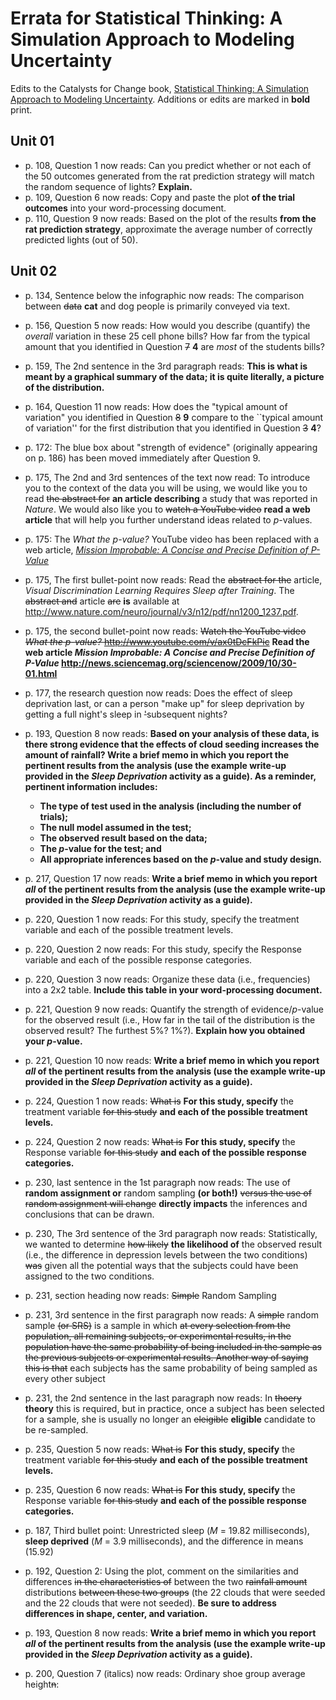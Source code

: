 Errata for Statistical Thinking: A Simulation Approach to Modeling Uncertainty
====================

Edits to the Catalysts for Change book, [Statistical Thinking: A Simulation Approach to Modeling Uncertainty](http://www.amazon.com/Statistical-Thinking-Simulation-Approach-Uncertainty/dp/0615691307/ref=sr_1_1?ie=UTF8&qid=1358431073&sr=8-1&keywords=Statistical+Thinking%3A+A+Simulation+Approach+to+Modeling+Uncertainty). 
Additions or edits are marked in __bold__ print.

Unit 01
-------

* p. 108, Question 1 now reads: Can you predict whether or not each of the 50 outcomes generated from the rat prediction
    strategy will match the random sequence of lights? __Explain.__
* p. 109,	Question 6 now reads: Copy and paste the plot __of the trial outcomes__ into your word-processing document.
* p. 110,	Question 9 now reads: Based on the plot of the results __from the rat prediction strategy__, 
    approximate the average number of correctly predicted lights (out of 50).

Unit 02
-------

* p. 134,	Sentence below the infographic now reads: The comparison between ~~data~~ __cat__ and dog people is primarily 
    conveyed via text.
* p. 156,	Question 5 now reads: How would you describe (quantify) the *overall* variation in these 25 
    cell phone bills? How far from the typical amount that you identified in Question ~~7~~ __4__ are *most* 
    of the students bills?
* p. 159, The 2nd sentence in the 3rd paragraph reads: __This is what is meant by a graphical summary of 
    the data; it is quite literally, a picture of the distribution.__
* p. 164, Question 11 now reads: How does the "typical amount of variation" you identified in 
    Question ~~8~~ __9__ compare to the ``typical amount of variation'' for the first distribution that you 
    identified in Question ~~3~~ __4__?
* p. 172: The blue box about "strength of evidence" (originally appearing on p. 186) 
    has been moved immediately after Question 9.
* p. 175, The 2nd and 3rd sentences of the text now read: To introduce you to the context of the data you will 
    be using, we would like you to read ~~the abstract for~~ __an article describing__ a study that was reported in 
    *Nature*. We would also like you to ~~watch a YouTube video~~ __read a web article__ that will help you further 
    understand ideas related to *p*-values.
* p. 175: The *What the p-value?* YouTube video has been replaced with a web article, [*Mission 
    Improbable: A Concise and Precise Definition of P-Value*](http://news.sciencemag.org/sciencenow/2009/10/30-01.html)
* p. 175, The first bullet-point now reads: Read the ~~abstract for the~~ article, *Visual Discrimination Learning Requires Sleep 
    after Training*. The ~~abstract and~~ article ~~are~~ __is__ available at http://www.nature.com/neuro/journal/v3/n12/pdf/nn1200_1237.pdf.
* p. 175, the second bullet-point now reads: ~~Watch the YouTube video *What the p-value?* 
    http://www.youtube.com/v/ax0tDcFkPic~~ __Read the web article *Mission Improbable: A Concise and Precise 
    Definition of P-Value* http://news.sciencemag.org/sciencenow/2009/10/30-01.html__
* p. 177, the research question now reads: Does the effect of sleep deprivation last, or can a person "make up" 
    for sleep deprivation by getting a full night's sleep in ~~'~~subsequent nights?
* p. 193, Question 8 now reads: __Based on your analysis of these data, is there strong evidence that the effects of cloud seeding increases the amount of rainfall? Write a brief memo in which you report the pertinent results from the analysis (use the example write-up provided in the *Sleep Deprivation* activity as a guide). As a reminder, pertinent information includes:__
    * __The type of test used in the analysis (including the number of trials);__
    * __The null model assumed in the test;__
    * __The observed result based on the data;__
    * __The *p*-value for the test; and__ 
    * __All appropriate inferences based on the *p*-value and study design.__

* p. 217, Question 17 now reads: __Write a brief memo in which you report *all* of the pertinent results from the analysis (use the example write-up provided in the *Sleep Deprivation* activity as a guide).__
* p. 220, Question 1 now reads: For this study, specify the treatment variable and each of the 
    possible treatment levels.
* p. 220, Question 2 now reads:  For this study, specify the Response variable and each of the 
    possible response categories.
* p. 220, Question 3 now reads:  Organize these data (i.e., frequencies) into a 2x2 table. 
    __Include this table in your word-processing document.__
* p. 221, Question 9 now reads: Quantify the strength of evidence/*p*-value for the observed result 
    (i.e., How far in the tail of the distribution is the observed result? The furthest 5%? 1%?). 
    __Explain how you obtained your *p*-value.__
* p. 221, Question 10 now reads: __Write a brief memo in which you report *all* of the pertinent results from the analysis (use the example write-up provided in the *Sleep Deprivation* activity as a guide).__

* p. 224, Question 1 now reads: ~~What is~~ __For this study, specify__ the treatment variable ~~for this study~~ __and each of the  possible treatment levels.__
* p. 224, Question 2 now reads:  ~~What is~~ __For this study, specify__ the Response variable ~~for this study~~ __and each of the possible response categories.__
* p. 230, last sentence in the 1st paragraph now reads: The use of __random assignment or__ random sampling __(or both!)__ ~~versus the use of random assignment will change~~ __directly impacts__ the inferences and conclusions that can be drawn.
* p. 230, The 3rd sentence of the 3rd paragraph now reads: Statistically, we wanted to determine ~~how likely~~ __the likelihood of__ the observed result (i.e., the difference in depression levels between the two conditions) ~~was~~ given all the potential ways that the subjects could have been assigned to the two conditions. 

* p. 231, section heading now reads: ~~Simple~~ Random Sampling

* p. 231, 3rd sentence in the first paragraph now reads: A ~~simple~~ random sample ~~(or SRS)~~ is a sample in which ~~at every selection from the population, all remaining subjects, or experimental results, in the population have the same probability of being included in the sample as the previous subjects or experimental results. Another way of saying this is that~~ each subject~~s~~ has the same probability of being sampled as every other subject
* p. 231, the 2nd sentence in the last paragraph now reads: In ~~thoery~~ __theory__ this is required, but in practice, once a subject has been selected for a sample, she is usually no longer an ~~eleigible~~ __eligible__ candidate to be re-sampled.

* p. 235, Question 5 now reads: ~~What is~~ __For this study, specify__ the treatment variable ~~for this study~~ __and each of the  possible treatment levels.__
* p. 235, Question 6 now reads:  ~~What is~~ __For this study, specify__ the Response variable ~~for this study~~ __and each of the possible response categories.__
* p. 187, Third bullet point: Unrestricted sleep (*M* = 19.82 milliseconds), __sleep deprived__ (*M* = 3.9 milliseconds), and the difference in means (15.92)
* p. 192, Question 2: Using the plot, comment on the similarities and differences ~~in the characteristics of~~ between the two ~~rainfall amount~~ distributions ~~between these two groups~~ (the 22 clouds that were seeded and the 22 clouds that were not seeded). __Be sure to address differences in shape, center, and variation.__

* p. 193, Question 8 now reads: __Write a brief memo in which you report *all* of the pertinent results from the analysis (use the example write-up provided in the *Sleep Deprivation* activity as a guide).__

* p. 200, Question 7 (italics) now reads: Ordinary shoe group average height~~n~~:



<!--

* p. 178	Make students enter data in-class. Make students graph the observed data in-class


* p. 214	Third and fourth bullets in the box on the margin: Right now, it's not clear that they are right-clicking on the "Dolphin Therapy - YES" percent and "Control -YES" percent.  It should be clear that they're clicking on the % in each group who improved, because this is the way we were having them calculate the observed results in pages 210-211.

* p. 221  Question 10 should be re-worded to say: “Answer the research question. Explain your reasoning based on your simulation results. Your answer should include the p-value and should be stated in the context of whether or not yawning is contagious.”




* p. 242, first full pararagraph: "In 1988, results released to the public from the National Household Survey on Drug Abuse created the false perception that crack cocaine smoking was more common among blacks and Hispanics than among white Americans." Isn't this statement technically true, and thus not a "false perception"?  The false perception is that there is a link between ethnicity and crack cocaine smoking, which is different than the correct statement that it is more common among blacks and Hispanics.
* p. 244	Rephrase the research question so that it does not apply cause-and-effect:  "In the 1991 downsizing of the Westvaco corporation, were older employees significantly more likely to get laid off than younger employees?"
* p. 249, equation before #3:	 Equation has extra “* 100” in it, which should be removed to make the equation accurate.  ((58/137) * 100 = 42.3, not 0.423)
* p. 263 part (c) and p. 265 table:  Change “attribute to “variable”
* p. 270, Question 10:  change fist sentence to: “Just as with…this study made use of randomness in the design of the study.
* p. 271, 5th line: Change “contreversial” to “controversial”

Unit 03
-------

* p. 288, #7: Replace “passage below” with “Gettysburg address” because the address appears on the previous page
* p. 296	delete bullet: “Change the sample size from 10 to 25”. They already did this on p. 294.
* p. 308, Question 17	“Describe the population of students to which these sample
estimates (mean and standard deviation) apply?” should end with a period, not question mark.
* p. 315 question 6	Change “hand span lengths” to “percentages” and “Question 2” to “Question 3” (or just skip 6 entirely)
* p. 315, last paragraph, last sentence: 	“In another study the researchers might have found that 77 of the 124 couples, or 62%, of the couples leaned to the right when kissing.” Comma after 62% should be after “of the couples”, i.e. “...  124 couples, or 62% of the couples, leaned to the right …”
* p. 316, 3rd paragraph, first sentence	Comma should be removed; the sentence should be: “What you have is the observed data.”
* p. 319, 2nd-to-last paragraph, second sentence	Remove comma in phrase “sample statistic, and a margin of error”
* p. 327, 2nd sentence	Add comma after “on average”: “... tutoring program have, on average raised their school performance ...” should be “... tutoring program have, on average, raised their school performance ...”
* p. 330 instructions in margin	4th bullet: Delete extraneous ‘in’: “Copy and paste in the 19 memory scores for the JFKC group into the other mixer” should be “Copy and paste the 19 memory scores for the JFKC group into the other mixer”
5th bullet should say mean_JFKC_score instead of mean_JFK_score
last bullet: “the” is misplaced near end of sentence: “compute the difference between mean_JFK_score and the mean_JFKC_score attributes” should be “compute the difference between the mean_JFK_score and mean_JFKC_score attributes”
* p. 343 #17	Last line should say “See Question 6” instead of “See Question 5”
* p. 344	About half way down:  population is misspelled. 
* p.344	Question at the end of same paragraph as above should end with a question mark, not a period.
* p. 338	Question 2 should end with a question mark, not a period.

-->


